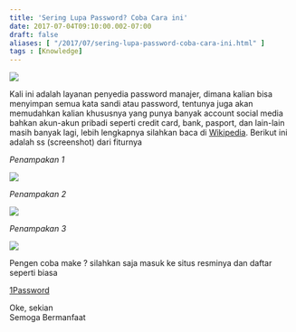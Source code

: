 ```yaml
---
title: 'Sering Lupa Password? Coba Cara ini'
date: 2017-07-04T09:10:00.002-07:00
draft: false
aliases: [ "/2017/07/sering-lupa-password-coba-cara-ini.html" ]
tags : [Knowledge]
---
```


[![](https://1.bp.blogspot.com/-FNsoWjRdqn4/WVu6RfNBkuI/AAAAAAAACL8/FQyWnKPv7Z8OhmP4qgXrhHJMV5an7BUVACPcBGAYYCw/s400/securpass.jpg)](https://1.bp.blogspot.com/-FNsoWjRdqn4/WVu6RfNBkuI/AAAAAAAACL8/FQyWnKPv7Z8OhmP4qgXrhHJMV5an7BUVACPcBGAYYCw/s1600/securpass.jpg)

  
Kali ini adalah layanan penyedia password manajer, dimana kalian bisa menyimpan semua kata sandi atau password, tentunya juga akan memudahkan kalian khususnya yang punya banyak account social media bahkan akun-akun pribadi seperti credit card, bank, pasport, dan lain-lain masih banyak lagi, lebih lengkapnya silahkan baca di [Wikipedia](https://en.wikipedia.org/wiki/1Password). Berikut ini adalah ss (screenshot) dari fiturnya  
  

_Penampakan 1_

[![](https://4.bp.blogspot.com/-LNaIFqn9Tsc/WVu72BV92rI/AAAAAAAACME/6XUSl2iWWWMUM0_eeUBSAKqYojyU6skVwCLcBGAs/s1600/Image%2B6.png)](https://4.bp.blogspot.com/-LNaIFqn9Tsc/WVu72BV92rI/AAAAAAAACME/6XUSl2iWWWMUM0_eeUBSAKqYojyU6skVwCLcBGAs/s1600/Image%2B6.png)

  

_Penampakan 2_

[![](https://2.bp.blogspot.com/-Xza4_jTX6-s/WVu72bkugnI/AAAAAAAACMI/lESqU_-h784xnj0MCoPR_4VQNu60ubTxgCLcBGAs/s640/Image%2B7.png)](https://2.bp.blogspot.com/-Xza4_jTX6-s/WVu72bkugnI/AAAAAAAACMI/lESqU_-h784xnj0MCoPR_4VQNu60ubTxgCLcBGAs/s1600/Image%2B7.png)

  

_Penampakan 3_

[![](https://4.bp.blogspot.com/-LSo8O5pfgqs/WVu713QmqoI/AAAAAAAACMA/QYTWy__YE8gMaHmkJj4FNIVOTPq12vnqQCLcBGAs/s640/Image%2B5.png)](https://4.bp.blogspot.com/-LSo8O5pfgqs/WVu713QmqoI/AAAAAAAACMA/QYTWy__YE8gMaHmkJj4FNIVOTPq12vnqQCLcBGAs/s1600/Image%2B5.png)

  

Pengen coba make ? silahkan saja masuk ke situs resminya dan daftar seperti biasa

[1Password](https://1password.com/)

  
Oke, sekian  
Semoga Bermanfaat
